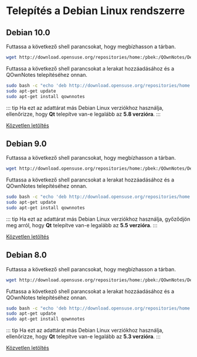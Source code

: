 # Telepítés a Debian Linux rendszerre

## Debian 10.0

Futtassa a következő shell parancsokat, hogy megbízhasson a tárban.

```bash
wget http://download.opensuse.org/repositories/home:/pbek:/QOwnNotes/Debian_10/Release.key -O - | sudo apt-key add -
```

Futtassa a következő shell parancsokat a lerakat hozzáadásához és a QOwnNotes telepítéséhez onnan.

```bash
sudo bash -c "echo 'deb http://download.opensuse.org/repositories/home:/pbek:/QOwnNotes/Debian_10/ /' >> /etc/apt/sources.list.d/qownnotes.list"
sudo apt-get update
sudo apt-get install qownnotes
```

::: tip Ha ezt az adattárat más Debian Linux verziókhoz használja, ellenőrizze, hogy **Qt** telepítve van-e legalább az **5.8 verzióra**. :::

[Közvetlen letöltés](https://build.opensuse.org/package/binaries/home:pbek:QOwnNotes/desktop/Debian_10)

## Debian 9.0

Futtassa a következő shell parancsokat, hogy megbízhasson a tárban.

```bash
wget http://download.opensuse.org/repositories/home:/pbek:/QOwnNotes/Debian_9.0/Release.key -O - | sudo apt-key add -
```

Futtassa a következő shell parancsokat a lerakat hozzáadásához és a QOwnNotes telepítéséhez onnan.

```bash
sudo bash -c "echo 'deb http://download.opensuse.org/repositories/home:/pbek:/QOwnNotes/Debian_9.0/ /' >> /etc/apt/sources.list.d/qownnotes.list"
sudo apt-get update
sudo apt-get install qownnotes
```

::: tip Ha ezt az adattárat más Debian Linux verziókhoz használja, győződjön meg arról, hogy **Qt** telepítve van-e legalább az **5.5 verzióra**. :::

[Közvetlen letöltés](https://build.opensuse.org/package/binaries/home:pbek:QOwnNotes/desktop/Debian_9.0)

## Debian 8.0

Futtassa a következő shell parancsokat, hogy megbízhasson a tárban.

```bash
wget http://download.opensuse.org/repositories/home:/pbek:/QOwnNotes/Debian_8.0/Release.key -O - | sudo apt-key add -
```

Futtassa a következő shell parancsokat a lerakat hozzáadásához és a QOwnNotes telepítéséhez onnan.

```bash
sudo bash -c "echo 'deb http://download.opensuse.org/repositories/home:/pbek:/QOwnNotes/Debian_8.0/ /' >> /etc/apt/sources.list.d/qownnotes.list"
sudo apt-get update
sudo apt-get install qownnotes
```

::: tip Ha ezt az adattárat más Debian Linux verziókhoz használja, ellenőrizze, hogy **Qt** telepítve van-e legalább az **5.3 verzióra**. :::

[Közvetlen letöltés](https://build.opensuse.org/package/binaries/home:pbek:QOwnNotes/desktop/Debian_8.0)
